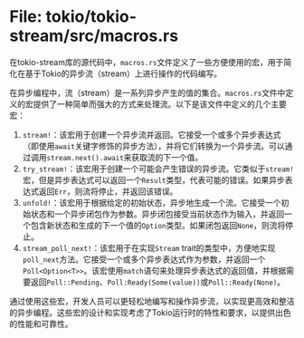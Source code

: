 # File: tokio/tokio-stream/src/macros.rs

在tokio-stream库的源代码中，`macros.rs`文件定义了一些方便使用的宏，用于简化在基于Tokio的异步流（stream）上进行操作的代码编写。

在异步编程中，流（stream）是一系列异步产生的值的集合。`macros.rs`文件中定义的宏提供了一种简单而强大的方式来处理流。以下是该文件中定义的几个主要宏：

1. `stream!`：该宏用于创建一个异步流并返回。它接受一个或多个异步表达式（即使用`await`关键字修饰的异步方法），并将它们转换为一个异步流。可以通过调用`stream.next().await`来获取流的下一个值。
2. `try_stream!`：该宏用于创建一个可能会产生错误的异步流。它类似于`stream!`宏，但是异步表达式可以返回一个`Result`类型，代表可能的错误。如果异步表达式返回`Err`，则流将停止，并返回该错误。
3. `unfold!`：该宏用于根据给定的初始状态，异步地生成一个流。它接受一个初始状态和一个异步闭包作为参数。异步闭包接受当前状态作为输入，并返回一个包含新状态和生成的下一个值的`Option`类型。如果闭包返回`None`，则流将停止。
4. `stream_poll_next!`：该宏用于在实现`Stream` trait的类型中，方便地实现`poll_next`方法。它接受一个或多个异步表达式作为参数，并返回一个`Poll<Option<T>>`。该宏使用`match`语句来处理异步表达式的返回值，并根据需要返回`Poll::Pending`、`Poll:Ready(Some(value))`或`Poll::Ready(None)`。

通过使用这些宏，开发人员可以更轻松地编写和操作异步流，以实现更高效和整洁的异步编程。这些宏的设计和实现考虑了Tokio运行时的特性和要求，以提供出色的性能和可靠性。

